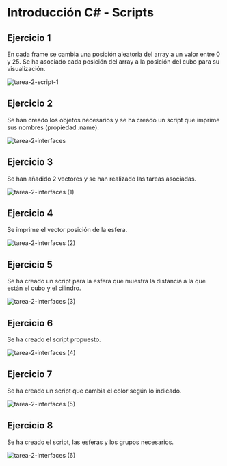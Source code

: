 # Introducción C# - Scripts
## Ejercicio 1
En cada frame se cambia una posición aleatoria del array a un valor entre 0 y 25. Se ha asociado cada posición del array a la posición del cubo para su visualización.

![tarea-2-script-1](https://github.com/Francisco-Marques-Armas/tarea-2-interfaces/assets/72305337/6719ab94-45fb-44b0-ae09-9b713ab9bafa)

## Ejercicio 2
Se han creado los objetos necesarios y se ha creado un script que imprime sus nombres (propiedad .name).

![tarea-2-interfaces](https://github.com/Francisco-Marques-Armas/tarea-2-interfaces/assets/72305337/26253da7-1552-4799-b677-0f25f6cdb71a)

## Ejercicio 3
Se han añadido 2 vectores y se han realizado las tareas asociadas.

![tarea-2-interfaces (1)](https://github.com/Francisco-Marques-Armas/tarea-2-interfaces/assets/72305337/9025f5bc-93bc-41b9-a3d8-f76deab80683)

## Ejercicio 4
Se imprime el vector posición de la esfera.

![tarea-2-interfaces (2)](https://github.com/Francisco-Marques-Armas/tarea-2-interfaces/assets/72305337/1154108e-4da3-4014-84ad-1891a2eeb18f)


## Ejercicio 5
Se ha creado un script para la esfera que muestra la distancia a la que están el cubo y el cilindro.

![tarea-2-interfaces (3)](https://github.com/Francisco-Marques-Armas/tarea-2-interfaces/assets/72305337/35a8641e-5157-4a09-be5d-e64aa8ca5fe1)

## Ejercicio 6
Se ha creado el script propuesto.

![tarea-2-interfaces (4)](https://github.com/Francisco-Marques-Armas/tarea-2-interfaces/assets/72305337/7dff6828-cadb-4957-9dd4-151a46340f00)

## Ejercicio 7 
Se ha creado un script que cambia el color según lo indicado.

![tarea-2-interfaces (5)](https://github.com/Francisco-Marques-Armas/tarea-2-interfaces/assets/72305337/9661ee7d-5bc0-43a0-b696-8e303069ecf3)

## Ejercicio 8
Se ha creado el script, las esferas y los grupos necesarios.

![tarea-2-interfaces (6)](https://github.com/Francisco-Marques-Armas/tarea-2-interfaces/assets/72305337/eb4ac21e-985f-421f-a95f-9e6d7a919813)
